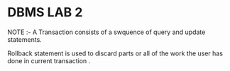# DBMS LAB 2

NOTE :-
A Transaction consists of a swquence of query and update statements. 

Rollback statement is used to discard parts or all of the work the user has done in current transaction . 
